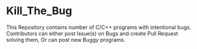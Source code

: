 # Kill_The_Bug
This Repository contains number of C/C++ programs with intentional bugs. Contributors can either post Issue(s) on Bugs and create Pull Request solving them, Or can post new Buggy programs.
